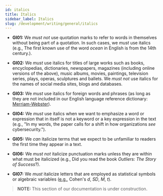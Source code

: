 ```yaml
---
id: italics
title: Italics
sidebar_label: Italics
slug: /development/writing/general/italics
---
```


* **GI01:** We *must not* use quotation marks to refer to words in themselves
  without being part of a quotation.
  In such cases, we *must* use italics
  (e.g., The first known use of the word *ocean* in English
  is from the 14th century.).

* **GI02:** We *must* use italics for titles of large works
  such as books, encyclopedias, dictionaries, newspapers, magazines
  (including online versions of the above),
  music albums, movies, paintings, television series,
  plays, operas, sculptures and ballets.
  We *must not* use italics for the names of social media sites,
  blogs and databases.

* **GI03:** We *must* use italics for foreign words and phrases
  (as long as they are not included
  in our English language reference dictionary:
  [Merriam-Webster](https://www.merriam-webster.com/)).

* **GI04:** We *must* use italics
  when we want to emphasize a word or expression
  that in itself is not a keyword or a key expression in the text
  (e.g., "In my words,
  the paper calls for a shift in how organizations *see* cybersecurity.").

* **GI05:** We *can* italicize terms
  that we expect to be unfamiliar to readers
  the first time they appear in a text.

* **GI06:** We *must not* italicize punctuation marks
  unless they are within what must be italicized
  (e.g., Did you read the book *Outliers: The Story of Success*?).

* **GI07:** We *must* italicize letters
  that are employed as statistical symbols or algebraic variables
  ([e.g.](https://apastyle.apa.org/style-grammar-guidelines/italics-quotations/italics),
  Cohen's *d*, *SD*, *M*, *t*).

> **NOTE:**
> This section of our documentation is under construction.
